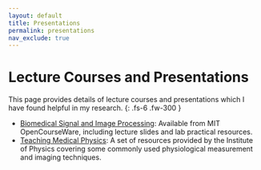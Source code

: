 ```yaml
---
layout: default
title: Presentations
permalink: presentations
nav_exclude: true
---
```


# Lecture Courses and Presentations

This page provides details of lecture courses and presentations which I have found helpful in my research.
{: .fs-6 .fw-300 }


* [Biomedical Signal and Image Processing](https://ocw.mit.edu/courses/health-sciences-and-technology/hst-582j-biomedical-signal-and-image-processing-spring-2007/index.htm): Available from MIT OpenCourseWare, including lecture slides and lab practical resources.
* [Teaching Medical Physics](http://www.iop.org/education/teacher/resources/teaching-medical-physics/page_54690.html): A set of resources provided by the Institute of Physics covering some commonly used physiological measurement and imaging techniques.
